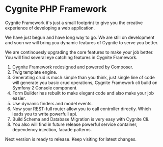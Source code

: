 Cygnite PHP Framework 
=====================

Cygnite Framework it's just a small footprint to give you the creative experience of developing a web application.

We have just begun and have long way to go. We are still on development and soon we will bring you dynamic features of Cygnite to serve you better.

We are continouesly upgrading the core features to make your job better. You will find several eye catching features in Cygnite Framework.

1. Cygnite Framework redesigned and powered by Composer.
2. Twig template engine.
3. Generating crud is much simple than you think, just single line of code will generate you basic crud operations, Cygnite Framework cli build on Symfony 2 Console component.
4. Form Builder has rebuilt to make elegant code and also make your job easier.
5. Use dynamic finders and model events.
6. Now your REST-full router allow you to call controller directly. Which leads you to write powerfull api.
7. Build Schema and Database Migration is very easy with Cygnite Cli.
8. You also will find in future release powerful service container, dependency injection, facade patterns.

Next version is ready to release. Keep visiting for latest changes.
